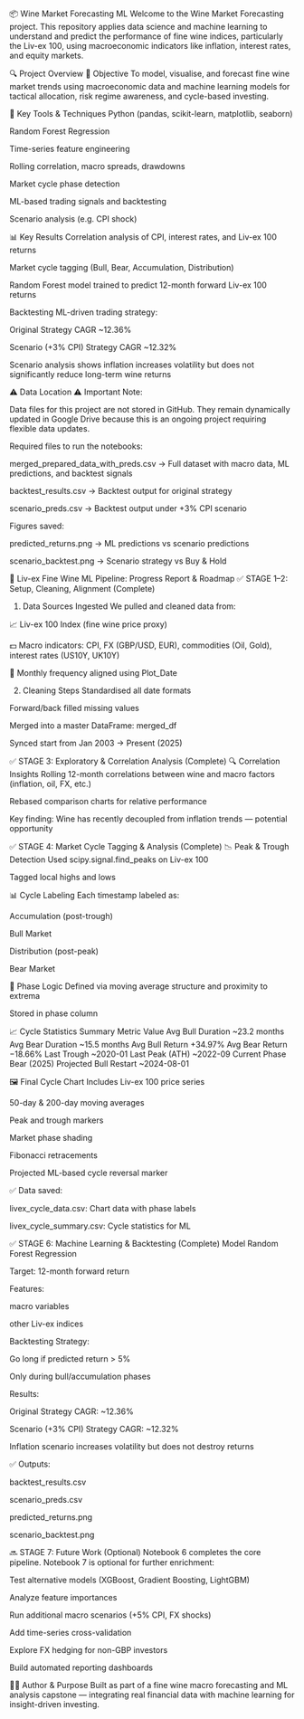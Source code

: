 
📦 Wine Market Forecasting ML
Welcome to the Wine Market Forecasting project. This repository applies data science and machine learning to understand and predict the performance of fine wine indices, particularly the Liv-ex 100, using macroeconomic indicators like inflation, interest rates, and equity markets.

🔍 Project Overview
🎯 Objective
To model, visualise, and forecast fine wine market trends using macroeconomic data and machine learning models for tactical allocation, risk regime awareness, and cycle-based investing.

🧰 Key Tools & Techniques
Python (pandas, scikit-learn, matplotlib, seaborn)

Random Forest Regression

Time-series feature engineering

Rolling correlation, macro spreads, drawdowns

Market cycle phase detection

ML-based trading signals and backtesting

Scenario analysis (e.g. CPI shock)

📊 Key Results
Correlation analysis of CPI, interest rates, and Liv-ex 100 returns

Market cycle tagging (Bull, Bear, Accumulation, Distribution)

Random Forest model trained to predict 12-month forward Liv-ex 100 returns

Backtesting ML-driven trading strategy:

Original Strategy CAGR ~12.36%

Scenario (+3% CPI) Strategy CAGR ~12.32%

Scenario analysis shows inflation increases volatility but does not significantly reduce long-term wine returns

⚠️ Data Location
⚠️ Important Note:

Data files for this project are not stored in GitHub. They remain dynamically updated in Google Drive because this is an ongoing project requiring flexible data updates.

Required files to run the notebooks:

merged_prepared_data_with_preds.csv → Full dataset with macro data, ML predictions, and backtest signals

backtest_results.csv → Backtest output for original strategy

scenario_preds.csv → Backtest output under +3% CPI scenario

Figures saved:

predicted_returns.png → ML predictions vs scenario predictions

scenario_backtest.png → Scenario strategy vs Buy & Hold

📘 Liv-ex Fine Wine ML Pipeline: Progress Report & Roadmap
✅ STAGE 1–2: Setup, Cleaning, Alignment (Complete)
1. Data Sources Ingested
We pulled and cleaned data from:

📈 Liv-ex 100 Index (fine wine price proxy)

💵 Macro indicators: CPI, FX (GBP/USD, EUR), commodities (Oil, Gold), interest rates (US10Y, UK10Y)

🧮 Monthly frequency aligned using Plot_Date

2. Cleaning Steps
Standardised all date formats

Forward/back filled missing values

Merged into a master DataFrame: merged_df

Synced start from Jan 2003 → Present (2025)

✅ STAGE 3: Exploratory & Correlation Analysis (Complete)
🔍 Correlation Insights
Rolling 12-month correlations between wine and macro factors (inflation, oil, FX, etc.)

Rebased comparison charts for relative performance

Key finding: Wine has recently decoupled from inflation trends — potential opportunity

✅ STAGE 4: Market Cycle Tagging & Analysis (Complete)
📉 Peak & Trough Detection
Used scipy.signal.find_peaks on Liv-ex 100

Tagged local highs and lows

📊 Cycle Labeling
Each timestamp labeled as:

Accumulation (post-trough)

Bull Market

Distribution (post-peak)

Bear Market

🔄 Phase Logic
Defined via moving average structure and proximity to extrema

Stored in phase column

📈 Cycle Statistics Summary
Metric	Value
Avg Bull Duration	~23.2 months
Avg Bear Duration	~15.5 months
Avg Bull Return	+34.97%
Avg Bear Return	−18.66%
Last Trough	~2020-01
Last Peak (ATH)	~2022-09
Current Phase	Bear (2025)
Projected Bull Restart	~2024-08-01

🖼️ Final Cycle Chart Includes
Liv-ex 100 price series

50-day & 200-day moving averages

Peak and trough markers

Market phase shading

Fibonacci retracements

Projected ML-based cycle reversal marker

✅ Data saved:

livex_cycle_data.csv: Chart data with phase labels

livex_cycle_summary.csv: Cycle statistics for ML

✅ STAGE 6: Machine Learning & Backtesting (Complete)
Model
Random Forest Regression

Target: 12-month forward return

Features:

macro variables

other Liv-ex indices

Backtesting
Strategy:

Go long if predicted return > 5%

Only during bull/accumulation phases

Results:

Original Strategy CAGR: ~12.36%

Scenario (+3% CPI) Strategy CAGR: ~12.32%

Inflation scenario increases volatility but does not destroy returns

✅ Outputs:

backtest_results.csv

scenario_preds.csv

predicted_returns.png

scenario_backtest.png

🔜 STAGE 7: Future Work (Optional)
Notebook 6 completes the core pipeline. Notebook 7 is optional for further enrichment:

Test alternative models (XGBoost, Gradient Boosting, LightGBM)

Analyze feature importances

Run additional macro scenarios (+5% CPI, FX shocks)

Add time-series cross-validation

Explore FX hedging for non-GBP investors

Build automated reporting dashboards

👨‍🔬 Author & Purpose
Built as part of a fine wine macro forecasting and ML analysis capstone — integrating real financial data with machine learning for insight-driven investing.
